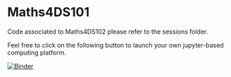 # Maths4DS101

Code associated to Maths4DS102
please refer to the sessions folder.


Feel free to click on the following button to launch your own jupyter-based computing platform.

[![Binder](https://mybinder.org/badge_logo.svg)](https://mybinder.org/v2/gh/thousandoaks/Maths4DS102/main)
